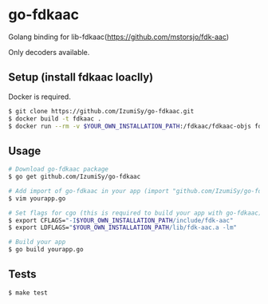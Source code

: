 # go-fdkaac
Golang binding for lib-fdkaac(https://github.com/mstorsjo/fdk-aac)

Only decoders available.

## Setup (install fdkaac loaclly)
Docker is required.
```bash
$ git clone https://github.com/IzumiSy/go-fdkaac.git
$ docker build -t fdkaac .
$ docker run --rm -v $YOUR_OWN_INSTALLATION_PATH:/fdkaac/fdkaac-objs fdkaac
```

## Usage
```bash
# Download go-fdkaac package
$ go get github.com/IzumiSy/go-fdkaac

# Add import of go-fdkaac in your app (import "github.com/IzumiSy/go-fdkaac")
$ vim yourapp.go

# Set flags for cgo (this is required to build your app with go-fdkaac)
$ export CFLAGS="-I$YOUR_OWN_INSTALLATION_PATH/include/fdk-aac"
$ export LDFLAGS="$YOUR_OWN_INSTALLATION_PATH/lib/fdk-aac.a -lm"

# Build your app
$ go build yourapp.go
```

## Tests
```bash
$ make test
```
